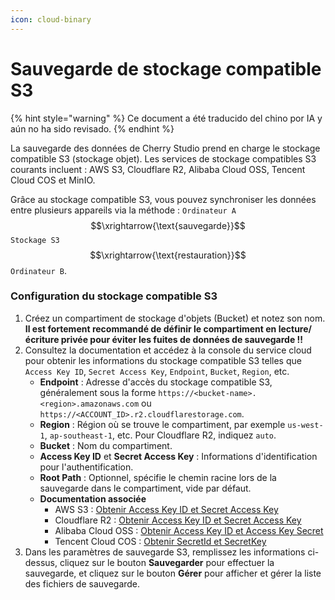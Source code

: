 ```yaml
---
icon: cloud-binary
---
```

# Sauvegarde de stockage compatible S3


{% hint style="warning" %}
Ce document a été traducido del chino por IA y aún no ha sido revisado.
{% endhint %}




La sauvegarde des données de Cherry Studio prend en charge le stockage compatible S3 (stockage objet). Les services de stockage compatibles S3 courants incluent : AWS S3, Cloudflare R2, Alibaba Cloud OSS, Tencent Cloud COS et MinIO.

Grâce au stockage compatible S3, vous pouvez synchroniser les données entre plusieurs appareils via la méthode : `Ordinateur A` $$\xrightarrow{\text{sauvegarde}}$$ `Stockage S3` $$\xrightarrow{\text{restauration}}$$ `Ordinateur B`.

### Configuration du stockage compatible S3

1. Créez un compartiment de stockage d'objets (Bucket) et notez son nom. **Il est fortement recommandé de définir le compartiment en lecture/écriture privée pour éviter les fuites de données de sauvegarde !!**
2. Consultez la documentation et accédez à la console du service cloud pour obtenir les informations du stockage compatible S3 telles que `Access Key ID`, `Secret Access Key`, `Endpoint`, `Bucket`, `Region`, etc.
   - **Endpoint** : Adresse d'accès du stockage compatible S3, généralement sous la forme `https://<bucket-name>.<region>.amazonaws.com` ou `https://<ACCOUNT_ID>.r2.cloudflarestorage.com`.
   - **Region** : Région où se trouve le compartiment, par exemple `us-west-1`, `ap-southeast-1`, etc. Pour Cloudflare R2, indiquez `auto`.
   - **Bucket** : Nom du compartiment.
   - **Access Key ID** et **Secret Access Key** : Informations d'identification pour l'authentification.
   - **Root Path** : Optionnel, spécifie le chemin racine lors de la sauvegarde dans le compartiment, vide par défaut.
   - **Documentation associée**
     - AWS S3 : [Obtenir Access Key ID et Secret Access Key](https://docs.aws.amazon.com/zh_cn/IAM/latest/UserGuide/id_credentials_access-keys.html)
     - Cloudflare R2 : [Obtenir Access Key ID et Secret Access Key](https://developers.cloudflare.com/r2/api/tokens/)
     - Alibaba Cloud OSS : [Obtenir Access Key ID et Access Key Secret](https://help.aliyun.com/zh/oss/developer-reference/use-amazon-s3-sdks-to-access-oss#306596478ed3r)
     - Tencent Cloud COS : [Obtenir SecretId et SecretKey](https://cloud.tencent.com/document/product/436/37421)
3. Dans les paramètres de sauvegarde S3, remplissez les informations ci-dessus, cliquez sur le bouton **Sauvegarder** pour effectuer la sauvegarde, et cliquez sur le bouton **Gérer** pour afficher et gérer la liste des fichiers de sauvegarde.